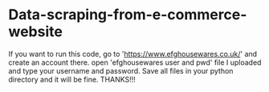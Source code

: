 # Data-scraping-from-e-commerce-website
If you want to run this code, go to 'https://www.efghousewares.co.uk/' and create an account there.
open 'efghousewares user and pwd' file I uploaded and type your username and password.
Save all files in your python directory and it will be fine.
THANKS!!!
